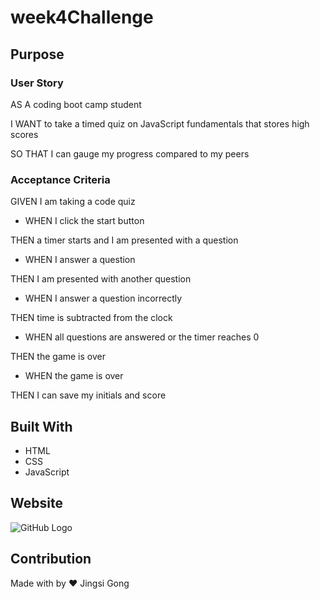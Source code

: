 # **week4Challenge**

## **Purpose**

### **User Story**

AS A coding boot camp student

I WANT to take a timed quiz on JavaScript fundamentals that stores high scores

SO THAT I can gauge my progress compared to my peers

### **Acceptance Criteria**

GIVEN I am taking a code quiz

* WHEN I click the start button

THEN a timer starts and I am presented with a question

* WHEN I answer a question

THEN I am presented with another question

* WHEN I answer a question incorrectly

THEN time is subtracted from the clock

* WHEN all questions are answered or the timer reaches 0

THEN the game is over

* WHEN the game is over

THEN I can save my initials and score

## **Built With**
* HTML
* CSS
* JavaScript

## **Website**


![GitHub Logo](/assets/images/)

## **Contribution** 

Made with by ❤️ Jingsi Gong

